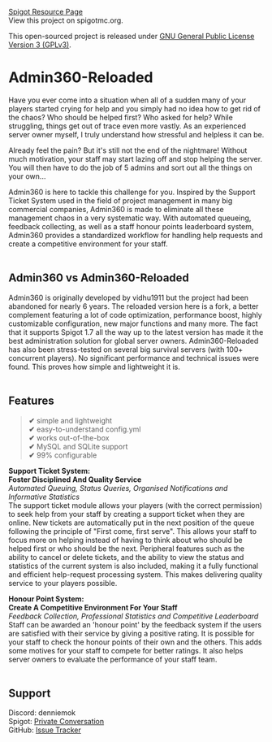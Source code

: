 [Spigot Resource Page](https://www.spigotmc.org/resources/admin360-reloaded.28285/) <br>
View this project on spigotmc.org.

This open-sourced project is released under [GNU General Public License Version 3 (GPLv3)](https://www.gnu.org/licenses/gpl-3.0.en.html).

# Admin360-Reloaded

Have you ever come into a situation when all of a sudden many of your players started crying for help and you simply had no idea how to get rid of the chaos? Who should be helped first? Who asked for help? While struggling, things get out of trace even more vastly. As an experienced server owner myself, I truly understand how stressful and helpless it can be.

Already feel the pain? But it's still not the end of the nightmare! Without much motivation, your staff may start lazing off and stop helping the server. You will then have to do the job of 5 admins and sort out all the things on your own...

Admin360 is here to tackle this challenge for you. Inspired by the Support Ticket System used in the field of project management in many big commercial companies, Admin360 is made to eliminate all these management chaos in a very systematic way. With automated queueing, feedback collecting, as well as a staff honour points leaderboard system, Admin360 provides a standardized workflow for handling help requests and create a competitive environment for your staff. <br><br>

## Admin360 vs Admin360-Reloaded

Admin360 is originally developed by vidhu1911 but the project had been abandoned for nearly 6 years. The reloaded version here is a fork, a better complement featuring a lot of code optimization, performance boost, highly customizable configuration, new major functions and many more. The fact that it supports Spigot 1.7 all the way up to the latest version has made it the best administration solution for global server owners. Admin360-Reloaded has also been stress-tested on several big survival servers (with 100+ concurrent players). No significant performance and technical issues were found. This proves how simple and lightweight it is. <br><br>

## Features

>**✔** simple and lightweight <br>
**✔** easy-to-understand config.yml <br>
**✔** works out-of-the-box <br>
**✔** MySQL and SQLite support <br>
**✔** 99% configurable

**Support Ticket System: <br>
Foster Disciplined And Quality Service <br>**
_Automated Queuing, Status Queries, Organised Notifications and Informative Statistics <br>_
The support ticket module allows your players (with the correct permission) to seek help from your staff by creating a support ticket when they are online. New tickets are automatically put in the next position of the queue following the principle of "First come, first serve". This allows your staff to focus more on helping instead of having to think about who should be helped first or who should be the next. Peripheral features such as the ability to cancel or delete tickets, and the ability to view the status and statistics of the current system is also included, making it a fully functional and efficient help-request processing system. This makes delivering quality service to your players possible.

**Honour Point System: <br>
Create A Competitive Environment For Your Staff <br>**
_Feedback Collection, Professional Statistics and Competitive Leaderboard <br>_
Staff can be awarded an 'honour point' by the feedback system if the users are satisfied with their service by giving a positive rating. It is possible for your staff to check the honour points of their own and the others. This adds some motives for your staff to compete for better ratings. It also helps server owners to evaluate the performance of your staff team. <br> <br>

## Support

Discord: denniemok <br>
Spigot: [Private Conversation](https://www.spigotmc.org/members/jerryui.139798/) <br>
GitHub: [Issue Tracker](https://github.com/denniemok/Admin360-Reloaded/issues)